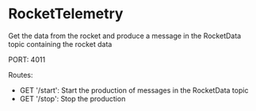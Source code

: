 # RocketTelemetry

Get the data from the rocket and produce a message in the RocketData topic containing the rocket data

PORT: 4011

Routes:

- GET '/start': Start the production of messages in the RocketData topic
- GET '/stop': Stop the production
